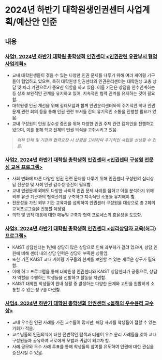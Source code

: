 2024년 하반기 대학원생인권센터 사업계획/예산안 인준
===

## 내용

### [사업1. 2024년 하반기 대학원 총학생회 인권센터 <인권관련 유관부서 협업 사업계획>](인권관련_유관부서_협업_사업계획서.md)

- 교내 대학원생들이 겪을 수 있는 다양한 인권 문제를 다루기 위해 여러 케어링 기구들이 협업하고 있으며, 특히 대학원생 인권센터와 인권윤리센터는 대학원생 고충 상담 및 처리 기관으로서 중요한 역할을 하고 있음. 이들 기관은 상담을 인수인계하는 등 상호 보완적인 관계를 유지하고 있어, 지속적인 협력 관계를 유지하는 것이 필요함.
- 대학원생 인권 개선을 위해 정례모임과 함께 인권윤리센터와의 주기적인 학내 인권 문제 관련 회의 등을 통해 인권 관련 부서들 간의 유기적인 소통을 진행할 필요가 있음.    
- 교내 구성원의 인권 감수성 증진을 위해 다양한 인권 주제 관련 캠페인을 진행하고 있으며, 이를 통해 학교 전체의 인권 의식을 고취시키고 있음.
> *외부 단체 및 기관의 협력요청 시 상황을 고려하여 추가적인 사업을 신생할 수 있음.*

### [사업2. 2024년 하반기 대학원 총학생회 인권센터 <인권센터 구성원 전문성 교육 프로그램>](인권센터_구성원_전문성_교육_프로그램_사업계획서.md)

- 사회 변화에 따른 다양한 인권 관련 문제를 다루기 위해 인권센터 구성원의 심리상담 전문성 및 사회 인권 감수성 증진이 필요함.
- 교내 인권문제 외에도 다양한 사회적 인권 문제 사례를 접하고 이를 분석하기 위해 외부 유관 기관과의 협력관계를 구축하고 지속적인 소통을 유지해야 함.
- 전문성을 가진 외부 기관 교육자를 섭외하여 인권센터 구성원을 대상으로 총 2회의 교육프로그램을 진행할 예정임.
- 의학 및 법적 대응에 대한 매뉴얼 구축과 협력 프로세스의 효율성을 도모함.

### [사업3. 2024년 하반기 대학원 총학생회 인권센터 <심리상담자 교육(허그) 프로그램>](허그프로그램_사업계획서.md)

- KAIST 상담센터는 1년에 상당히 많은 상담으로 인해 과부하가 걸려 있으며, 상담 인원에 비해 센터 내의 상담 인력은 상당히 부족한 상황임.
- 또한 기존 KAIST 교내 케어링 기구들의 한계를 보완할 수 있는 새로운 창구가 필요함.
- 이에 허그 프로그램을 통해 대학원생 인권센터와 KAIST 상담센터가 공동으로, 상담자 역할을 수행하는 학생들을 선발하고 활동을 지원함.
- KAIST 대학원 학생들이 원내 생활 중 발생하는 다양한 문제와 고민을 원활하게 소통할 수 있는 창구를 마련함.

### [사업4. 2024년 하반기 대학원 총학생회 인권센터 <올해의 우수윤리 교수상>](우수윤리_교수상_사업계획서.md)

- 교내 우수한 인권 사례를 가진 교수들이 많지만, 해당 사례를 학생들이 접할 수 있는 기회가 적음.
- 교수님들의 인권의식에 대한 전반적인 탐색과 더불어 우수 윤리 사례들을 찾아 교내 구성원들과 공유하여 서로에게 모범과 귀감이 되고자 함.
- 사례 공모와 우수 사례 투표를 통해 학생들의 참여를 유도하여 인권에 대한 관심을 증진시킬 수 있음.
